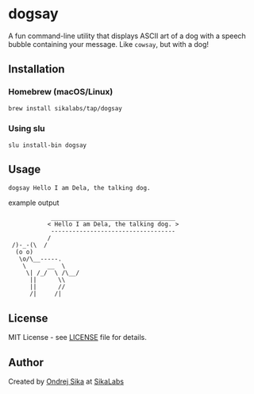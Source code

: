 # dogsay

A fun command-line utility that displays ASCII art of a dog with a speech bubble containing your message. Like `cowsay`, but with a dog!

## Installation

### Homebrew (macOS/Linux)

```bash
brew install sikalabs/tap/dogsay
```

### Using slu

```
slu install-bin dogsay
```

## Usage

```bash
dogsay Hello I am Dela, the talking dog.
```

example output

```
            ___________________________________
           < Hello I am Dela, the talking dog. >
            -----------------------------------
           /
 /)-_-(\  /
  (o o)
   \o/\__-----.
    \      __  \
     \| /_/  \ /\__/
      ||      \\
      ||      //
      /|     /|
```

## License

MIT License - see [LICENSE](LICENSE) file for details.

## Author

Created by [Ondrej Sika](https://sika.io) at [SikaLabs](https://github.com/sikalabs)
